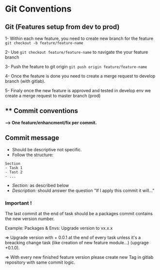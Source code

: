 # Git Conventions

## Git (Features setup from dev to prod)

1- Within each new feature, you need to create new branch for the feature  ``` git checkout -b feature/feature-name ```

2- Use ``` git checkout feature/feature-name ``` to navigate the your feature branch

3- Push the feature to git origin ```git push origin feature/feature-name```

4- Once the feature is done you need to create a merge request to develop branch (with gitlab).

5- Finaly once the new feature is approved and tested in develop env we create a merge request to master branch (prod)

## ** Commit conventions

**--> One feature/enhancment/fix per commit.**

## Commit message
- Should be descriptive not specific.
- Follow the structure: 
```
Section
- Task 1
- Tast 2
- ...
```
- _Section:_ as described below
- _Description:_ should answer the question "If I apply this commit it will..."


### Important !

The last commit at the end of task should be a packages commit contains the new version number.

Example: Packages & Envs: Upgrade version to vx.x.x

=> Upgrade version with + 0.0.1 at the end of every task unless it's a breacking change task (like creation of new feature module...) (upgrage +0.1.0).

=> With every new finished feature version please create new Tag in gitlab repository with same commit logic.
